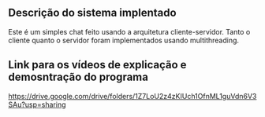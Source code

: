 ## Descrição do sistema implentado
Este é um simples chat feito usando a arquitetura cliente-servidor. Tanto o cliente quanto o servidor foram implementados
usando multithreading.

## Link para os vídeos de explicação e demosntração do programa
https://drive.google.com/drive/folders/1Z7LoU2z4zKIUch1OfnML1guVdn6V3SAu?usp=sharing